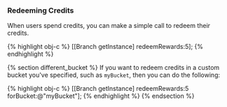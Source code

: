 
### Redeeming Credits

When users spend credits, you can make a simple call to redeem their credits. 

{% highlight obj-c %}
[[Branch getInstance] redeemRewards:5];
{% endhighlight %}



{% section different_bucket %}
If you want to redeem credits in a custom bucket you've specified, such as `myBucket`, then you can do the following:

{% highlight obj-c %}
[[Branch getInstance] redeemRewards:5 forBucket:@"myBucket"];
{% endhighlight %}
{% endsection %}